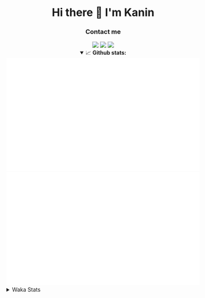 <div align="center">
 <h1>Hi there 👋 I'm Kanin</h1>
 <h3>Contact me</h3>
 <a href="mailto:im@kanin.dev"><img src="https://img.shields.io/badge/gmail-%23D14836.svg?&style=for-the-badge&logo=gmail&logoColor=white"/></a>
 <a href="https://twitter.com/KaninDev"><img src="https://img.shields.io/badge/twitter-%231DA1F2.svg?&style=for-the-badge&logo=twitter&logoColor=white"/></a>
 <a href="https://www.linkedin.com/in/KaninDev"><img src="https://img.shields.io/badge/linkedin-%230077B5.svg?&style=for-the-badge&logo=linkedin&logoColor=white"/></a>
<details open>
  <summary>📈 <b>Github stats:</b></summary>
  <img src="https://github.com/Kanin/Kanin/blob/master/scripts/GitHubStats/generated/overview.svg"/>
  <img src="https://github.com/Kanin/Kanin/blob/master/scripts/GitHubStats/generated/languages.svg"/>
</details>
</div>

<details>
 <summary>Waka Stats</summary>

<!--START_SECTION:waka-->
![Profile Views](http://img.shields.io/badge/Profile%20Views-14-blue)

![Lines of code](https://img.shields.io/badge/From%20Hello%20World%20I%27ve%20Written-29406%20lines%20of%20code-blue)

**🐱 My Github Data** 

> 🏆 351 Contributions in the Year 2021
 > 
> 📦 52.3 kB Used in Github's Storage 
 > 
> 🚫 Not Opted to Hire
 > 
> 📜 11 Public Repositories 
 > 
> 🔑 5 Private Repositories  
 > 
**I'm an Early 🐤** 

```text
🌞 Morning    97 commits     ████░░░░░░░░░░░░░░░░░░░░░   15.75% 
🌆 Daytime    226 commits    █████████░░░░░░░░░░░░░░░░   36.69% 
🌃 Evening    135 commits    █████░░░░░░░░░░░░░░░░░░░░   21.92% 
🌙 Night      158 commits    ██████░░░░░░░░░░░░░░░░░░░   25.65%

```
📅 **I'm Most Productive on Monday** 

```text
Monday       119 commits    ████░░░░░░░░░░░░░░░░░░░░░   19.32% 
Tuesday      91 commits     ███░░░░░░░░░░░░░░░░░░░░░░   14.77% 
Wednesday    94 commits     ███░░░░░░░░░░░░░░░░░░░░░░   15.26% 
Thursday     80 commits     ███░░░░░░░░░░░░░░░░░░░░░░   12.99% 
Friday       78 commits     ███░░░░░░░░░░░░░░░░░░░░░░   12.66% 
Saturday     60 commits     ██░░░░░░░░░░░░░░░░░░░░░░░   9.74% 
Sunday       94 commits     ███░░░░░░░░░░░░░░░░░░░░░░   15.26%

```


📊 **This Week I Spent My Time On** 

```text
⌚︎ Time Zone: America/New_York

💬 Programming Languages: 
Python                   21 hrs 22 mins      ████████████████████████░   99.16% 
virtualenv               6 mins              ░░░░░░░░░░░░░░░░░░░░░░░░░   0.53% 
SQL                      2 mins              ░░░░░░░░░░░░░░░░░░░░░░░░░   0.16% 
JSON                     1 min               ░░░░░░░░░░░░░░░░░░░░░░░░░   0.09% 
XML                      0 secs              ░░░░░░░░░░░░░░░░░░░░░░░░░   0.05%

🔥 Editors: 
PyCharm                  21 hrs 33 mins      █████████████████████████   100.0%

🐱‍💻 Projects: 
TomsBot                  21 hrs 26 mins      ████████████████████████░   99.45% 
DenBot                   2 mins              ░░░░░░░░░░░░░░░░░░░░░░░░░   0.23% 
CGLS                     2 mins              ░░░░░░░░░░░░░░░░░░░░░░░░░   0.17% 
Naila.py                 1 min               ░░░░░░░░░░░░░░░░░░░░░░░░░   0.15%

💻 Operating System: 
Linux                    21 hrs 33 mins      █████████████████████████   100.0%

```

**I Mostly Code in Python** 

```text
Python                   21 repos            ███████████████████░░░░░░   77.78% 
JavaScript               3 repos             ██░░░░░░░░░░░░░░░░░░░░░░░   11.11% 
Kotlin                   1 repo              █░░░░░░░░░░░░░░░░░░░░░░░░   3.7% 
HTML                     1 repo              █░░░░░░░░░░░░░░░░░░░░░░░░   3.7% 
Java                     1 repo              █░░░░░░░░░░░░░░░░░░░░░░░░   3.7%

```


**Timeline**

![Chart not found](https://raw.githubusercontent.com/Kanin/Kanin/master/charts/bar_graph.png) 


 Last Updated on 21/07/2021
<!--END_SECTION:waka-->
</details>
